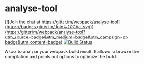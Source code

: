 # analyse-tool

[![Join the chat at https://gitter.im/webpack/analyse-tool](https://badges.gitter.im/Join%20Chat.svg)](https://gitter.im/webpack/analyse-tool?utm_source=badge&utm_medium=badge&utm_campaign=pr-badge&utm_content=badge) [![Build Status](https://travis-ci.org/webpack/analyse-tool.svg)](https://travis-ci.org/webpack/analyse-tool)

A tool to analyse your webpack build result. It allows to browse the compilation and points out options to optimize the build.
